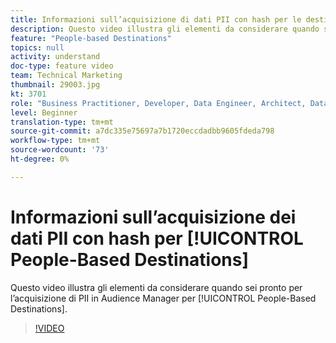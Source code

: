 ```yaml
---
title: Informazioni sull’acquisizione di dati PII con hash per le destinazioni basate su persone
description: Questo video illustra gli elementi da considerare quando sei pronto per l’acquisizione di PII in Audience Manager per le destinazioni basate su persone.
feature: "People-based Destinations"
topics: null
activity: understand
doc-type: feature video
team: Technical Marketing
thumbnail: 29003.jpg
kt: 3701
role: "Business Practitioner, Developer, Data Engineer, Architect, Data Architect, Administrator, Leader"
level: Beginner
translation-type: tm+mt
source-git-commit: a7dc335e75697a7b1720eccdadbb9605fdeda798
workflow-type: tm+mt
source-wordcount: '73'
ht-degree: 0%

---
```



# Informazioni sull’acquisizione dei dati PII con hash per [!UICONTROL People-Based Destinations]

Questo video illustra gli elementi da considerare quando sei pronto per l’acquisizione di PII in Audience Manager per [!UICONTROL People-Based Destinations].

>[!VIDEO](https://video.tv.adobe.com/v/29003/?quality=12)
